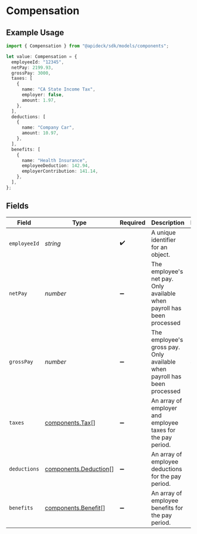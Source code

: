 # Compensation

## Example Usage

```typescript
import { Compensation } from "@apideck/sdk/models/components";

let value: Compensation = {
  employeeId: "12345",
  netPay: 2199.93,
  grossPay: 3000,
  taxes: [
    {
      name: "CA State Income Tax",
      employer: false,
      amount: 1.97,
    },
  ],
  deductions: [
    {
      name: "Company Car",
      amount: 10.97,
    },
  ],
  benefits: [
    {
      name: "Health Insurance",
      employeeDeduction: 142.94,
      employerContribution: 141.14,
    },
  ],
};
```

## Fields

| Field                                                                    | Type                                                                     | Required                                                                 | Description                                                              | Example                                                                  |
| ------------------------------------------------------------------------ | ------------------------------------------------------------------------ | ------------------------------------------------------------------------ | ------------------------------------------------------------------------ | ------------------------------------------------------------------------ |
| `employeeId`                                                             | *string*                                                                 | :heavy_check_mark:                                                       | A unique identifier for an object.                                       | 12345                                                                    |
| `netPay`                                                                 | *number*                                                                 | :heavy_minus_sign:                                                       | The employee's net pay. Only available when payroll has been processed   | 2199.93                                                                  |
| `grossPay`                                                               | *number*                                                                 | :heavy_minus_sign:                                                       | The employee's gross pay. Only available when payroll has been processed | 3000                                                                     |
| `taxes`                                                                  | [components.Tax](../../models/components/tax.md)[]                       | :heavy_minus_sign:                                                       | An array of employer and employee taxes for the pay period.              |                                                                          |
| `deductions`                                                             | [components.Deduction](../../models/components/deduction.md)[]           | :heavy_minus_sign:                                                       | An array of employee deductions for the pay period.                      |                                                                          |
| `benefits`                                                               | [components.Benefit](../../models/components/benefit.md)[]               | :heavy_minus_sign:                                                       | An array of employee benefits for the pay period.                        |                                                                          |